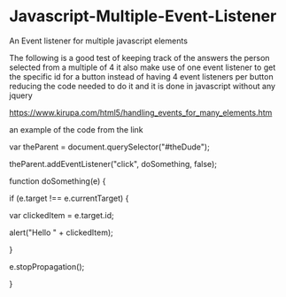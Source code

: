 # Javascript-Multiple-Event-Listener
An Event listener for multiple javascript elements


The following is a good test of keeping track of the answers the person selected from a multiple of 4
it also make use of one event listener to get the specific id for a button instead of having 4 event listeners
per button reducing the code needed to do it and it is done in javascript without any jquery

https://www.kirupa.com/html5/handling_events_for_many_elements.htm 

an example of the code from the link

<p>var theParent = document.querySelector("#theDude");</p>
<p>theParent.addEventListener("click", doSomething, false);</p>
 
<p>function doSomething(e) {</p>
<p>    if (e.target !== e.currentTarget) {</p>
<p>        var clickedItem = e.target.id;</p>
<p>        alert("Hello " + clickedItem);</p>
<p>    }</p>
<p>    e.stopPropagation();</p>
<p>}</p>